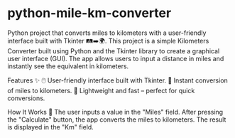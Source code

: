 # python-mile-km-converter
Python project that converts miles to kilometers with a user-friendly interface built with Tkinter 🛤️➡️🌍.
This project is a simple Kilometers Converter built using Python and the Tkinter library to create a graphical user interface (GUI). The app allows users to input a distance in miles and instantly see the equivalent in kilometers.

Features ✨
🖱️ User-friendly interface built with Tkinter.
🔢 Instant conversion of miles to kilometers.
🚀 Lightweight and fast – perfect for quick conversions.

How It Works 🔧
The user inputs a value in the "Miles" field.
After pressing the "Calculate" button, the app converts the miles to kilometers.
The result is displayed in the "Km" field.
